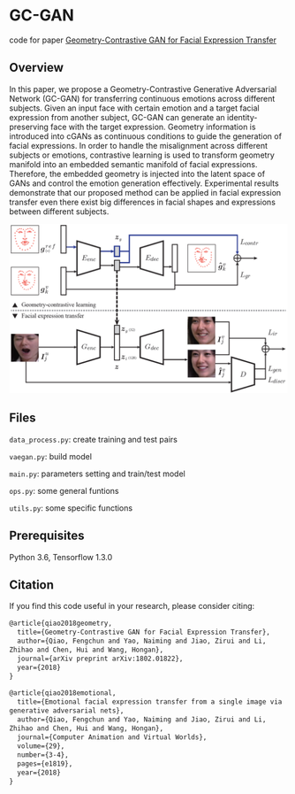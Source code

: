 # GC-GAN

code for paper [Geometry-Contrastive GAN for Facial Expression Transfer](https://arxiv.org/abs/1802.01822)

## Overview
In this paper, we propose a Geometry-Contrastive Generative Adversarial Network (GC-GAN) for transferring continuous emotions across different subjects. Given an input face with certain emotion and a target facial expression from another subject, GC-GAN can generate an identity-preserving face with the target expression. Geometry information is introduced into cGANs as continuous conditions to guide the generation of facial expressions. In order to handle the misalignment across different subjects or emotions, contrastive learning is used to transform geometry manifold into an embedded semantic manifold of facial expressions. Therefore, the embedded geometry is injected into the latent space of GANs and control the emotion generation effectively. Experimental results demonstrate that our proposed method can be applied in facial expression transfer even there exist big differences in facial shapes and expressions between different subjects. 
<p align="center"><img src="imgs/architecture.png" width="600"></p>

## Files

``data_process.py``: create training and test pairs

``vaegan.py``: build model

``main.py``: parameters setting and train/test model

``ops.py``: some general funtions

``utils.py``: some specific functions

## Prerequisites

Python 3.6, Tensorflow 1.3.0

## Citation

If you find this code useful in your research, please consider citing:
```
@article{qiao2018geometry,
  title={Geometry-Contrastive GAN for Facial Expression Transfer},
  author={Qiao, Fengchun and Yao, Naiming and Jiao, Zirui and Li, Zhihao and Chen, Hui and Wang, Hongan},
  journal={arXiv preprint arXiv:1802.01822},
  year={2018}
}
```
```
@article{qiao2018emotional,
  title={Emotional facial expression transfer from a single image via generative adversarial nets},
  author={Qiao, Fengchun and Yao, Naiming and Jiao, Zirui and Li, Zhihao and Chen, Hui and Wang, Hongan},
  journal={Computer Animation and Virtual Worlds},
  volume={29},
  number={3-4},
  pages={e1819},
  year={2018}
}
```
